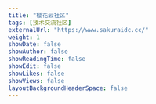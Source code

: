 ```yaml
---
title: "樱花云社区"
tags: [技术交流社区]
externalUrl: "https://www.sakuraidc.cc/"
weight: 1
showDate: false
showAuthor: false
showReadingTime: false
showEdit: false
showLikes: false
showViews: false
layoutBackgroundHeaderSpace: false
---
```

